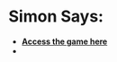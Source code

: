 # Simon Says: 
- **[Access the game here]([url](https://hasan5352.github.io/Simon-Says-Game/))** 
- 
